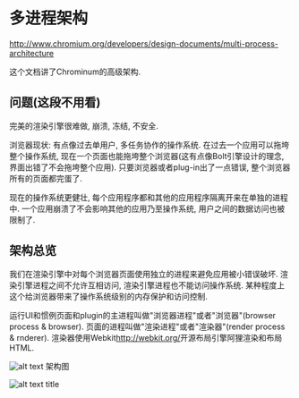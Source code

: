 # 多进程架构
http://www.chromium.org/developers/design-documents/multi-process-architecture

这个文档讲了Chrominum的高级架构.

## 问题(这段不用看)

完美的渲染引擎很难做, 崩溃, 冻结, 不安全. 

浏览器现状: 有点像过去单用户, 多任务协作的操作系统. 在过去一个应用可以拖垮整个操作系统, 现在一个页面也能拖垮整个浏览器(这有点像Bolt引擎设计的理念, 界面出错了不会拖垮整个应用). 只要浏览器或者plug-in出了一点错误, 整个浏览器所有的页面都完蛋了. 

现在的操作系统更健壮, 每个应用程序都和其他的应用程序隔离开来在单独的进程中. 一个应用崩溃了不会影响其他的应用乃至操作系统, 用户之间的数据访问也被限制了. 

## 架构总览

我们在渲染引擎中对每个浏览器页面使用独立的进程来避免应用被小错误破坏. 渲染引擎进程之间不允许互相访问, 渲染引擎进程也不能访问操作系统. 某种程度上这个给浏览器带来了操作系统级别的内存保护和访问控制. 

运行UI和惯例页面和plugin的主进程叫做"浏览器进程"或者"浏览器"(browser process & browser). 页面的进程叫做"渲染进程"或者"渲染器"(render process & rnderer). 渲染器使用Webkit<http://webkit.org/>开源布局引擎阿狸渲染和布局HTML. 

![alt text](http://www.chromium.org/_/rsrc/1220197832277/developers/design-documents/multi-process-architecture/arch.png "到底是进程啊还是线程啊还有为什么有的Render有一个view有的有两个啊")
架构图



![alt text](link "title")
title